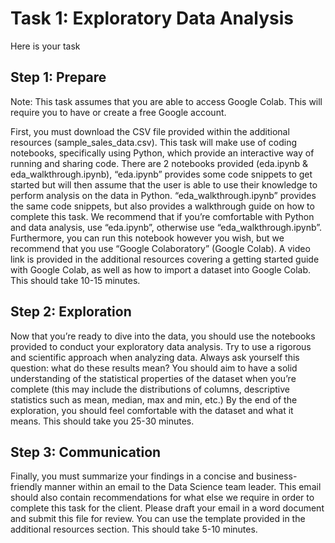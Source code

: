 # Task 1: Exploratory Data Analysis
Here is your task

## Step 1: Prepare

Note: This task assumes that you are able to access Google Colab. This will require you to have or create a free Google account. 

First, you must download the CSV file provided within the additional resources (sample_sales_data.csv). This task will make use of coding notebooks, specifically using Python, which provide an interactive way of running and sharing code. There are 2 notebooks provided (eda.ipynb & eda_walkthrough.ipynb), “eda.ipynb” provides some code snippets to get started but will then assume that the user is able to use their knowledge to perform analysis on the data in Python. “eda_walkthrough.ipynb” provides the same code snippets, but also provides a walkthrough guide on how to complete this task. We recommend that if you’re comfortable with Python and data analysis, use “eda.ipynb”, otherwise use “eda_walkthrough.ipynb”. Furthermore, you can run this notebook however you wish, but we recommend that you use “Google Colaboratory” (Google Colab). A video link is provided in the additional resources covering a getting started guide with Google Colab, as well as how to import a dataset into Google Colab. This should take 10-15 minutes.

## Step 2: Exploration

Now that you’re ready to dive into the data, you should use the notebooks provided to conduct your exploratory data analysis. Try to use a rigorous and scientific approach when analyzing data. Always ask yourself this question: what do these results mean? You should aim to have a solid understanding of the statistical properties of the dataset when you’re complete (this may include the distributions of columns, descriptive statistics such as mean, median, max and min, etc.) By the end of the exploration, you should feel comfortable with the dataset and what it means. This should take you 25-30 minutes.

## Step 3: Communication

Finally, you must summarize your findings in a concise and business-friendly manner within an email to the Data Science team leader. This email should also contain recommendations for what else we require in order to complete this task for the client. Please draft your email in a word document and submit this file for review. You can use the template provided in the additional resources section. This should take 5-10 minutes.